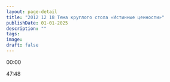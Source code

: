 ```yaml
---
layout: page-detail
title: "2012 12 18 Тема круглого стола «Истинные ценности»"
publishDate: 01-01-2025
description: ""
tags:
image:
draft: false
---
```


00:00 

47:48 

  
